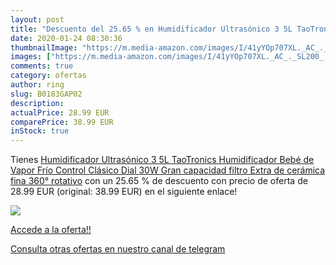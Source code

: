 ```yaml
---
layout: post
title: "Descuento del 25.65 % en Humidificador Ultrasónico 3 5L TaoTronic"
date: 2020-01-24 08:30:36
thumbnailImage: "https://m.media-amazon.com/images/I/41yYOp707XL._AC_._SL200_.jpg"
images: ["https://m.media-amazon.com/images/I/41yYOp707XL._AC_._SL200_.jpg"]
comments: true
category: ofertas
author: ring
slug: B0183GAP02
description:
actualPrice: 28.99 EUR
comparePrice: 38.99 EUR
inStock: true
---
```


Tienes [Humidificador Ultrasónico 3 5L TaoTronics Humidificador Bebé de Vapor Frío Control Clásico Dial 30W Gran capacidad filtro Extra de cerámica fina 360° rotativo](https://www.amazon.com/dp/B0183GAP02/?tag=redken08-20) con un 25.65 % de descuento con precio de oferta de 28.99 EUR (original: 38.99 EUR) en el siguiente enlace!

[![](https://m.media-amazon.com/images/I/41yYOp707XL._AC_._SL200_.jpg)](https://www.amazon.com/dp/B0183GAP02/?tag=redken08-20)

[Accede a la oferta!!](https://www.amazon.com/dp/B0183GAP02/?tag=redken08-20)

[Consulta otras ofertas en nuestro canal de telegram](https://t.me/s/ofertas25)
